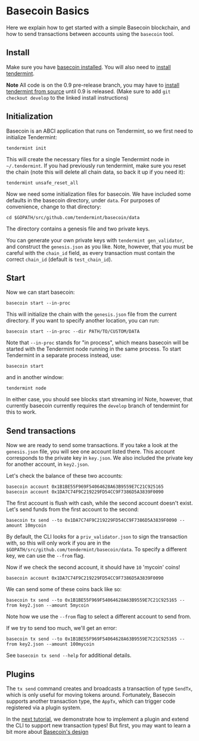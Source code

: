 # Basecoin Basics

Here we explain how to get started with a simple Basecoin blockchain, and how to send transactions between accounts using the `basecoin` tool.

## Install

Make sure you have [basecoin installed](install.md).
You will also need to [install tendermint](https://tendermint.com/intro/getting-started/download).

**Note** All code is on the 0.9 pre-release branch, you may have to [install tendermint from source](https://tendermint.com/docs/guides/install) until 0.9 is released.  (Make sure to add `git checkout develop` to the linked install instructions)

## Initialization

Basecoin is an ABCI application that runs on Tendermint, so we first need to initialize Tendermint:

```
tendermint init
```

This will create the necessary files for a single Tendermint node in `~/.tendermint`.
If you had previously run tendermint, make sure you reset the chain
(note this will delete all chain data, so back it up if you need it):

```
tendermint unsafe_reset_all
```

Now we need some initialization files for basecoin.
We have included some defaults in the basecoin directory, under `data`.
For purposes of convenience, change to that directory:

```
cd $GOPATH/src/github.com/tendermint/basecoin/data
```

The directory contains a genesis file and two private keys.

You can generate your own private keys with `tendermint gen_validator`,
and construct the `genesis.json` as you like.
Note, however, that you must be careful with the `chain_id` field,
as every transaction must contain the correct `chain_id`
(default is `test_chain_id`).

## Start

Now we can start basecoin:

```
basecoin start --in-proc
```

This will initialize the chain with the `genesis.json` file from the current directory.  If you want to specify another location, you can run:

```
basecoin start --in-proc --dir PATH/TO/CUSTOM/DATA
```

Note that `--in-proc` stands for "in process", which means
basecoin will be started with the Tendermint node running in the same process.
To start Tendermint in a separate process instead, use:

```
basecoin start
```

and in another window:

```
tendermint node
```

In either case, you should see blocks start streaming in!
Note, however, that currently basecoin currently requires the
`develop` branch of tendermint for this to work.

## Send transactions

Now we are ready to send some transactions.
If you take a look at the `genesis.json` file, you will see one account listed there.
This account corresponds to the private key in `key.json`.
We also included the private key for another account, in `key2.json`.

Let's check the balance of these two accounts:

```
basecoin account 0x1B1BE55F969F54064628A63B9559E7C21C925165
basecoin account 0x1DA7C74F9C219229FD54CC9F7386D5A3839F0090
```

The first account is flush with cash, while the second account doesn't exist.
Let's send funds from the first account to the second:

```
basecoin tx send --to 0x1DA7C74F9C219229FD54CC9F7386D5A3839F0090 --amount 10mycoin
```

By default, the CLI looks for a `priv_validator.json` to sign the transaction with,
so this will only work if you are in the `$GOPATH/src/github.com/tendermint/basecoin/data`.
To specify a different key, we can use the `--from` flag.

Now if we check the second account, it should have `10` 'mycoin' coins!

```
basecoin account 0x1DA7C74F9C219229FD54CC9F7386D5A3839F0090
```

We can send some of these coins back like so:

```
basecoin tx send --to 0x1B1BE55F969F54064628A63B9559E7C21C925165 --from key2.json --amount 5mycoin
```

Note how we use the `--from` flag to select a different account to send from.

If we try to send too much, we'll get an error:

```
basecoin tx send --to 0x1B1BE55F969F54064628A63B9559E7C21C925165 --from key2.json --amount 100mycoin
```

See `basecoin tx send --help` for additional details.

## Plugins

The `tx send` command creates and broadcasts a transaction of type `SendTx`,
which is only useful for moving tokens around.
Fortunately, Basecoin supports another transaction type, the `AppTx`,
which can trigger code registered via a plugin system.

In the [next tutorial](example-plugin.md),
we demonstrate how to implement a plugin
and extend the CLI to support new transaction types!
But first, you may want to learn a bit more about [Basecoin's design](basecoin-design.md)
